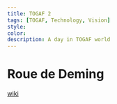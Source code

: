 ```yaml
---
title: TOGAF 2 
tags: [TOGAF, Technology, Vision]
style: 
color: 
description: A day in TOGAF world
---
```


# Roue de Deming

[wiki](https://fr.wikipedia.org/wiki/Roue_de_Deming)  

